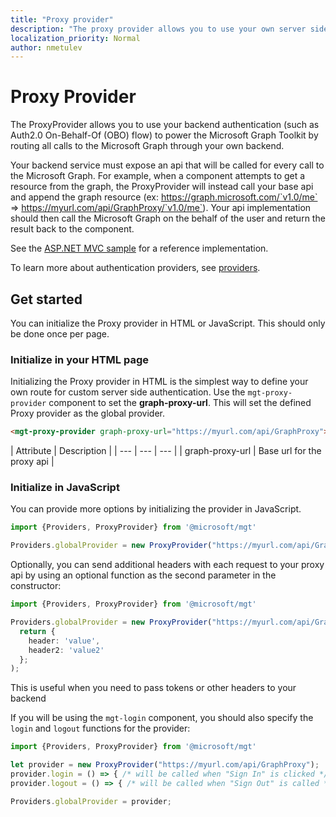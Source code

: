 ```yaml
---
title: "Proxy provider"
description: "The proxy provider allows you to use your own server side authentication with the Microsoft Graph Toolkit."
localization_priority: Normal
author: nmetulev
---
```


# Proxy Provider

The ProxyProvider allows you to use your backend authentication (such as Auth2.0 On-Behalf-Of (OBO) flow) to power the Microsoft Graph Toolkit by routing all calls to the Microsoft Graph through your own backend.

Your backend service must expose an api that will be called for every call to the Microsoft Graph. For example, when a component attempts to get a resource from the graph, the ProxyProvider will instead call your base api and append the graph resource (ex: https://graph.microsoft.com/`v1.0/me` => https://myurl.com/api/GraphProxy/`v1.0/me`). Your api implementation should then call the Microsoft Graph on the behalf of the user and return the result back to the component.

See the [ASP.NET MVC sample](https://github.com/microsoftgraph/microsoft-graph-toolkit/tree/master/samples/proxy-provider-asp-net-mvc) for a reference implementation. 

To learn more about authentication providers, see [providers](../providers.md).

## Get started

You can initialize the Proxy provider in HTML or JavaScript. This should only be done once per page.

### Initialize in your HTML page

Initializing the Proxy provider in HTML is the simplest way to define your own route for custom server side authentication. Use the `mgt-proxy-provider` component to set the **graph-proxy-url**. This will set the defined Proxy provider as the global provider.

```html
<mgt-proxy-provider graph-proxy-url="https://myurl.com/api/GraphProxy"></mgt-proxy-provider>
```

| Attribute | Description |
| --- | --- | --- |
| graph-proxy-url  | Base url for the proxy api |


### Initialize in JavaScript

You can provide more options by initializing the provider in JavaScript.

```ts
import {Providers, ProxyProvider} from '@microsoft/mgt'

Providers.globalProvider = new ProxyProvider("https://myurl.com/api/GraphProxy");
```

Optionally, you can send additional headers with each request to your proxy api by using an optional function as the second parameter in the constructor:

```ts
import {Providers, ProxyProvider} from '@microsoft/mgt'

Providers.globalProvider = new ProxyProvider("https://myurl.com/api/GraphProxy", async () => {
  return {
    header: 'value',
    header2: 'value2'
  };
);
```

This is useful when you need to pass tokens or other headers to your backend

If you will be using the `mgt-login` component, you should also specify the `login` and `logout` functions for the provider:

```ts
import {Providers, ProxyProvider} from '@microsoft/mgt'

let provider = new ProxyProvider("https://myurl.com/api/GraphProxy");
provider.login = () => { /* will be called when "Sign In" is clicked */ };
provider.logout = () => { /* will be called when "Sign Out" is called */ };

Providers.globalProvider = provider;
```

